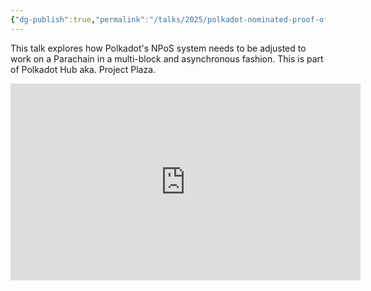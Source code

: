 ```yaml
---
{"dg-publish":true,"permalink":"/talks/2025/polkadot-nominated-proof-of-stake-in-asset-hub-migration-ahm-2025/","created":"2025-06-18T14:17:41.092+04:00","updated":"2025-06-18T14:18:05.651+04:00"}
---
```


This talk explores how Polkadot's NPoS system needs to be adjusted to work on a Parachain in a multi-block and asynchronous fashion. This is part of Polkadot Hub aka. Project Plaza.

<iframe width="560" height="315" src="https://www.youtube.com/embed/QlZDIuSIYmE?si=EIcXtHRo-klEsUJT" title="YouTube video player" frameborder="0" allow="accelerometer; autoplay; clipboard-write; encrypted-media; gyroscope; picture-in-picture; web-share" referrerpolicy="strict-origin-when-cross-origin" allowfullscreen></iframe>